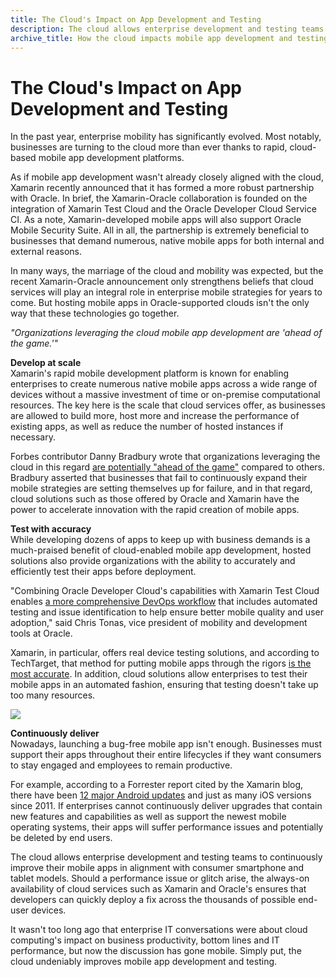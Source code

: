 ```yaml
---
title: The Cloud's Impact on App Development and Testing
description: The cloud allows enterprise development and testing teams to improve their mobile apps in alignment with consumer smartphone and tablet models.
archive_title: How the cloud impacts mobile app development and testing
---
```


# The Cloud's Impact on App Development and Testing

In the past year, enterprise mobility has significantly evolved. Most notably, businesses are turning to the cloud more than ever thanks to rapid, cloud-based mobile app development platforms.

As if mobile app development wasn't already closely aligned with the cloud, Xamarin recently announced that it has formed a more robust partnership with Oracle. In brief, the Xamarin-Oracle collaboration is founded on the integration of Xamarin Test Cloud and the Oracle Developer Cloud Service CI. As a note, Xamarin-developed mobile apps will also support Oracle Mobile Security Suite. All in all, the partnership is extremely beneficial to businesses that demand numerous, native mobile apps for both internal and external reasons.

In many ways, the marriage of the cloud and mobility was expected, but the recent Xamarin-Oracle announcement only strengthens beliefs that cloud services will play an integral role in enterprise mobile strategies for years to come. But hosting mobile apps in Oracle-supported clouds isn't the only way that these technologies go together.

_"Organizations leveraging the cloud mobile app development are 'ahead of the game.'"_

**Develop at scale**  
Xamarin's rapid mobile development platform is known for enabling enterprises to create numerous native mobile apps across a wide range of devices without a massive investment of time or on-premise computational resources. The key here is the scale that cloud services offer, as businesses are allowed to build more, host more and increase the performance of existing apps, as well as reduce the number of hosted instances if necessary.

Forbes contributor Danny Bradbury wrote that organizations leveraging the cloud in this regard [are potentially "ahead of the game"](http://www.forbes.com/sites/centurylink/2015/11/17/how-to-take-your-companys-mobile-strategy-to-the-next-level/) compared to others. Bradbury asserted that businesses that fail to continuously expand their mobile strategies are setting themselves up for failure, and in that regard, cloud solutions such as those offered by Oracle and Xamarin have the power to accelerate innovation with the rapid creation of mobile apps.

**Test with accuracy**  
While developing dozens of apps to keep up with business demands is a much-praised benefit of cloud-enabled mobile app development, hosted solutions also provide organizations with the ability to accurately and efficiently test their apps before deployment.

"Combining Oracle Developer Cloud's capabilities with Xamarin Test Cloud enables [a more comprehensive DevOps workflow](http://www.businesswire.com/news/home/20151027005337/en/Xamarin-Expands-Global-Relationship-Oracle-Deliver-Security) that includes automated testing and issue identification to help ensure better mobile quality and user adoption," said Chris Tonas, vice president of mobility and development tools at Oracle.

Xamarin, in particular, offers real device testing solutions, and according to TechTarget, that method for putting mobile apps through the rigors [is the most accurate](http://searchsoftwarequality.techtarget.com/tip/Emulator-vs-real-device-testing-Do-you-have-to-choose). In addition, cloud solutions allow enterprises to test their mobile apps in an automated fashion, ensuring that testing doesn't take up too many resources.

![](http://media.syrinx.com/media/06320ed4-4f81-4d18-8d4f-45d509c0f959/img/3340/14120080.jpg)

**Continuously deliver**  
Nowadays, launching a bug-free mobile app isn't enough. Businesses must support their apps throughout their entire lifecycles if they want consumers to stay engaged and employees to remain productive.

For example, according to a Forrester report cited by the Xamarin blog, there have been [12 major Android updates](https://blog.xamarin.com/xamarin-and-oracle-bring-better-mobile-security-and-devops-to-enterprises/) and just as many iOS versions since 2011. If enterprises cannot continuously deliver upgrades that contain new features and capabilities as well as support the newest mobile operating systems, their apps will suffer performance issues and potentially be deleted by end users.

The cloud allows enterprise development and testing teams to continuously improve their mobile apps in alignment with consumer smartphone and tablet models. Should a performance issue or glitch arise, the always-on availability of cloud services such as Xamarin and Oracle's ensures that developers can quickly deploy a fix across the thousands of possible end-user devices.

It wasn't too long ago that enterprise IT conversations were about cloud computing's impact on business productivity, bottom lines and IT performance, but now the discussion has gone mobile. Simply put, the cloud undeniably improves mobile app development and testing.
